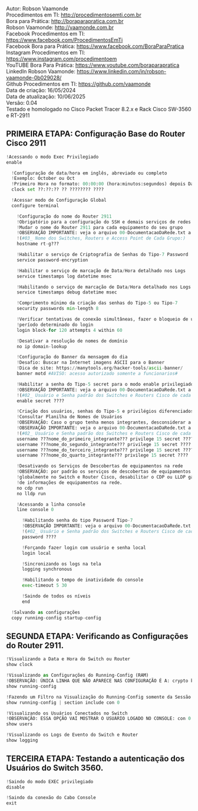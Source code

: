 Autor: Robson Vaamonde<br>
Procedimentos em TI: http://procedimentosemti.com.br<br>
Bora para Prática: http://boraparapratica.com.br<br>
Robson Vaamonde: http://vaamonde.com.br<br>
Facebook Procedimentos em TI: https://www.facebook.com/ProcedimentosEmTi<br>
Facebook Bora para Prática: https://www.facebook.com/BoraParaPratica<br>
Instagram Procedimentos em TI: https://www.instagram.com/procedimentoem<br>
YouTUBE Bora Para Prática: https://www.youtube.com/boraparapratica<br>
LinkedIn Robson Vaamonde: https://www.linkedin.com/in/robson-vaamonde-0b029028/<br>
Github Procedimentos em TI: https://github.com/vaamonde<br>
Data de criação: 16/05/2024<br>
Data de atualização: 10/06/2025<br>
Versão: 0.04<br>
Testado e homologado no Cisco Packet Tracer 8.2.x e Rack Cisco SW-3560 e RT-2911

## PRIMEIRA ETAPA: Configuração Base do Router Cisco 2911

```python
!Acessando o modo Exec Privilegiado
enable

  !Configuração de data/hora em inglês, abreviado ou completo
  !Exemplo: October ou Oct
  !Primeiro Hora no formato: 00:00:00 (hora:minutos:segundos) depois Data no formato: Dia Mês (Completo ou Abreviado) Ano Completo
  clock set ??:??:?? ?? ???????? ????

  !Acessar modo de Configuração Global
  configure terminal

    !Configuração do nome do Router 2911
    !Obrigatório para a configuração do SSH e demais serviços de redes
    !Mudar o nome do Router 2911 para cada equipamento do seu grupo
    !OBSERVAÇÃO IMPORTANTE: veja o arquivo 00-DocumentacaoDaRede.txt a partir da linha: 68 
    !(#03_ Nome dos Switches, Routers e Access Point de Cada Grupo:)
    hostname rt-g???

    !Habilitar o serviço de Criptografia de Senhas do Tipo-7 Password 
    service password-encryption

    !Habilitar o serviço de marcação de Data/Hora detalhado nos Logs
    service timestamps log datetime msec

    !Habilitando o serviço de marcação de Data/Hora detalhado nos Logs do Debug
    service timestamps debug datetime msec

    !Comprimento mínimo da criação das senhas do Tipo-5 ou Tipo-7
    security passwords min-length 8

    !Verificar tentativas de conexão simultâneas, fazer o bloqueio de um
    !período determinado do login
    login block-for 120 attempts 4 within 60

    !Desativar a resolução de nomes de domínio
    no ip domain-lookup

    !Configuração do Banner da mensagem do dia
    !Desafio: Buscar na Internet imagens ASCII para o Banner
    !Dica de site: https://manytools.org/hacker-tools/ascii-banner/
    banner motd #AVISO: acesso autorizado somente a funcionarios#

    !Habilitar a senha do Tipo-5 secret para o modo enable privilegiado
    !OBSERVAÇÃO IMPORTANTE: veja o arquivo 00-DocumentacaoDaRede.txt a partir da linha: 90 
    !(#02_ Usuário e Senha padrão dos Switches e Routers Cisco de cada Grupo:)
    enable secret ????

    !Criação dos usuários, senhas do Tipo-5 e privilégios diferenciados
    !Consultar Planilha de Nomes de Usuários
    !OBSERVAÇÃO: Caso o grupo tenha menos integrantes, desconsiderar a criação de 04 (quatro) usuários
    !OBSERVAÇÃO IMPORTANTE: veja o arquivo 00-DocumentacaoDaRede.txt a partir da linha: 90 
    !(#02_ Usuário e Senha padrão dos Switches e Routers Cisco de cada Grupo:)
    username ???nome_do_primeiro_integrante??? privilege 15 secret ????
    username ???nome_do_segundo_integrante??? privilege 15 secret ????
    username ???nome_do_terceiro_integrante??? privilege 15 secret ????
    username ???nome_do_quarto_integrante??? privilege 15 secret ????

    !Desativando os Serviços de Descobertas de equipamentos na rede
    !OBSERVAÇÃO: por padrão os serviços de descobertas de equipamentos estão habilitados
    !globalmente no Switch e Router Cisco, desabilitar o CDP ou LLDP garante a segurança
    !de informações de equipamentos na rede.
    no cdp run
    no lldp run

    !Acessando a linha console
    line console 0

      !Habilitando senha do tipo Password Tipo-7
      !OBSERVAÇÃO IMPORTANTE: veja o arquivo 00-DocumentacaoDaRede.txt a partir da linha: 90 
      !(#02_ Usuário e Senha padrão dos Switches e Routers Cisco de cada Grupo:)
      password ????

      !Forçando fazer login com usuário e senha local
      login local

      !Sincronizando os logs na tela
      logging synchronous

      !Habilitando o tempo de inatividade do console
      exec-timeout 5 30

      !Saindo de todos os níveis
      end

  !Salvando as configurações
  copy running-config startup-config
```

## SEGUNDA ETAPA: Verificando as Configurações do Router 2911.

```python
!Visualizando a Data e Hora do Switch ou Router
show clock

!Visualizando as Configurações do Running-Config (RAM)
!OBSERVAÇÃO: ÚNICA LINHA QUE NÃO APARECE NAS CONFIGURAÇÃO É A: crypto key generate rsa
show running-config

!Fazendo um Filtro na Visualização do Running-Config somente da Sessão Line Console 0
show running-config | section include con 0

!Visualizando os Usuários Conectados no Switch
!OBSERVAÇÃO: ESSA OPÇÃO VAI MOSTRAR O USUÁRIO LOGADO NO CONSOLE: con 0 OU NO VTY: vty 0
show users

!Visualizando os Logs de Evento do Switch e Router
show logging
```

## TERCEIRA ETAPA: Testando a autenticação dos Usuários do Switch 3560.

```python
!Saindo do modo EXEC privilegiado
disable

!Saindo da conexão do Cabo Console
exit
```